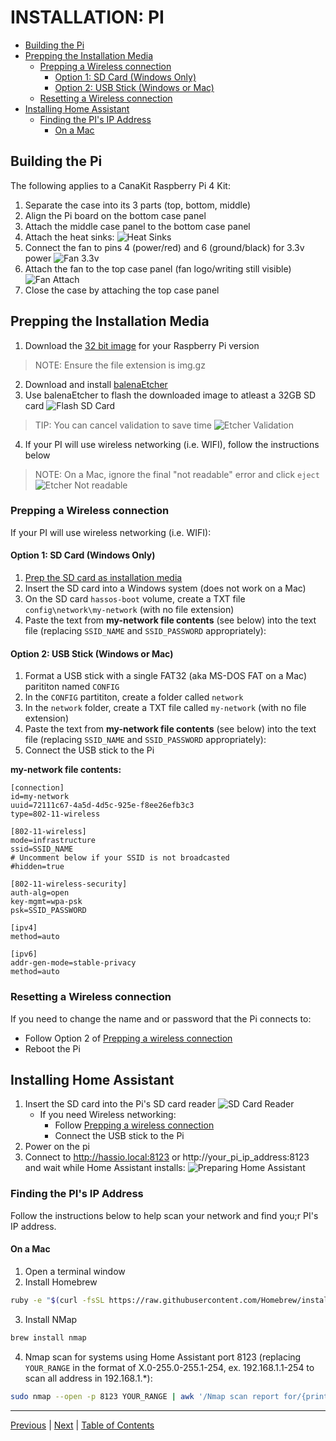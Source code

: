 # INSTALLATION: PI

- [Building the Pi](#building-the-pi)
- [Prepping the Installation Media](#prepping-the-installation-media)
  - [Prepping a Wireless connection](#prepping-a-wireless-connection)
    - [Option 1: SD Card (Windows Only)](#option-1-sd-card-windows-only)
    - [Option 2: USB Stick (Windows or Mac)](#option-2-usb-stick-windows-or-mac)
  - [Resetting a Wireless connection](#resetting-a-wireless-connection)
- [Installing Home Assistant](#installing-home-assistant)
  - [Finding the PI's IP Address](#finding-the-pis-ip-address)
    - [On a Mac](#on-a-mac)

## Building the Pi
The following applies to a CanaKit Raspberry Pi 4 Kit:
1. Separate the case into its 3 parts (top, bottom, middle)
1. Align the Pi board on the bottom case panel
1. Attach the middle case panel to the bottom case panel
1. Attach the heat sinks:
![Heat Sinks](../images/heat_sinks.png)
1. Connect the fan to pins 4 (power/red) and 6 (ground/black) for 3.3v power
![Fan 3.3v](../images/fan_33v.png)
1. Attach the fan to the top case panel (fan logo/writing still visible)
![Fan Attach](../images/fan_attach.png)
1. Close the case by attaching the top case panel

## Prepping the Installation Media
1. Download the [32 bit image](https://www.home-assistant.io/hassio/installation/) for your Raspberry Pi version
> NOTE: Ensure the file extension is img.gz
2. Download and install [balenaEtcher](https://www.balena.io/etcher/)
3. Use balenaEtcher to flash the downloaded image to atleast a 32GB SD card
![Flash SD Card](../images/etcher_pi.png)
> TIP: You can cancel validation to save time
![Etcher Validation](../images/etcher_validating.png)

4. If your PI will use wireless networking (i.e. WIFI), follow the instructions below

> NOTE: On a Mac, ignore the final "not readable" error and click `eject`
![Etcher Not readable](../images/etcher_not_readable.png)

### Prepping a Wireless connection

If your PI will use wireless networking (i.e. WIFI):

#### Option 1: SD Card (Windows Only)
1. [Prep the SD card as installation media](#prepping-the-installation-media)
2. Insert the SD card into a Windows system (does not work on a Mac)
3. On the SD card `hassos-boot` volume, create a TXT file `config\network\my-network` (with no file extension)
4. Paste the text from **my-network file contents** (see below) into the text file (replacing `SSID_NAME` and `SSID_PASSWORD` appropriately):

#### Option 2: USB Stick (Windows or Mac)
1. Format a USB stick with a single FAT32 (aka MS-DOS FAT on a Mac) parititon named `CONFIG`
2. In the `CONFIG` partititon, create a folder called `network`
3. In the `network` folder, create a TXT file called `my-network` (with no file extension)
4. Paste the text from **my-network file contents** (see below) into the text file (replacing `SSID_NAME` and `SSID_PASSWORD` appropriately):
5. Connect the USB stick to the Pi

**my-network file contents:**  
```
[connection]
id=my-network
uuid=72111c67-4a5d-4d5c-925e-f8ee26efb3c3
type=802-11-wireless

[802-11-wireless]
mode=infrastructure
ssid=SSID_NAME
# Uncomment below if your SSID is not broadcasted
#hidden=true

[802-11-wireless-security]
auth-alg=open
key-mgmt=wpa-psk
psk=SSID_PASSWORD

[ipv4]
method=auto

[ipv6]
addr-gen-mode=stable-privacy
method=auto
```

### Resetting a Wireless connection
If you need to change the name and or password that the Pi connects to:
* Follow Option 2 of [Prepping a wireless connection](install-pi.md#prepping-a-wireless-connection)
* Reboot the Pi

## Installing Home Assistant
1. Insert the SD card into the Pi's SD card reader
    ![SD Card Reader](../images/pi_sd_reader.jpg)
    - If you need Wireless networking:
        - Follow [Prepping a wireless connection](install-pi.md#prepping-a-wireless-connection)
        - Connect the USB stick to the Pi
2. Power on the pi
3. Connect to http://hassio.local:8123 or http://your_pi_ip_address:8123 and wait while Home Assistant installs:
![Preparing Home Assistant](../images/preparing_ha.png)

### Finding the PI's IP Address
Follow the instructions below to help scan your network and find you;r PI's IP address.

#### On a Mac
1. Open a terminal window
2. Install Homebrew
```bash
ruby -e "$(curl -fsSL https://raw.githubusercontent.com/Homebrew/install/master/install)"
```
3. Install NMap
```bash
brew install nmap
```
4. Nmap scan for systems using Home Assistant port 8123 (replacing `YOUR_RANGE` in the format of X.0-255.0-255.1-254, ex. 192.168.1.1-254 to scan all address in 192.168.1.*):
```bash
sudo nmap --open -p 8123 YOUR_RANGE | awk '/Nmap scan report for/{printf $5;}/MAC Address:/{print " => "substr($0, index($0,$3)) }' | sort
``` 

***

[Previous](../introduction/home-assistant.md) | [Next](install-nuc.md) |
[Table of Contents](../README.md#table-of-contents)